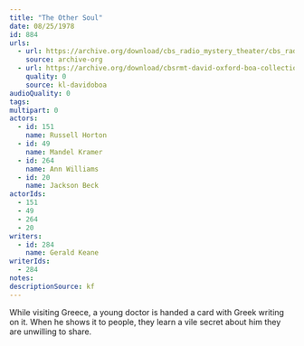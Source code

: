 ```yaml
---
title: "The Other Soul"
date: 08/25/1978
id: 884
urls: 
  - url: https://archive.org/download/cbs_radio_mystery_theater/cbs_radio_mystery_theater-0851-0900.zip/cbs_radio_mystery_theater-0851-0900%2Fcbsrmt_0884_the_other_soul.mp3
    source: archive-org
  - url: https://archive.org/download/cbsrmt-david-oxford-boa-collection/CBSRMT-780825-0884-The-Other-Soul-(128-48)_WBBM-JE-{BoA}.mp3
    quality: 0
    source: kl-davidoboa
audioQuality: 0
tags: 
multipart: 0
actors:  
  - id: 151
    name: Russell Horton  
  - id: 49
    name: Mandel Kramer  
  - id: 264
    name: Ann Williams  
  - id: 20
    name: Jackson Beck
actorIds:  
  - 151  
  - 49  
  - 264  
  - 20
writers:  
  - id: 284
    name: Gerald Keane
writerIds:  
  - 284
notes: 
descriptionSource: kf
---
```

While visiting Greece, a young doctor is handed a card with Greek writing on it. When he shows it to people, they learn a vile secret about him they are unwilling to share.